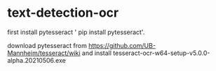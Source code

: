 # text-detection-ocr

first install pytesseract ' pip install pytesseract'.

download pytesseract from https://github.com/UB-Mannheim/tesseract/wiki and install tesseract-ocr-w64-setup-v5.0.0-alpha.20210506.exe 

